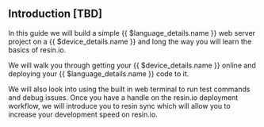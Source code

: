 ## Introduction [TBD]

In this guide we will build a simple {{ $language_details.name }} web server project on a {{ $device_details.name }} and long the way you will learn the basics of resin.io.

We will walk you through getting your {{ $device_details.name }} online and deploying your {{ $language_details.name }} code to it.

We will also look into using the built in web terminal to run test commands and debug issues. Once you have a handle on the resin.io deployment workflow, we will introduce you to resin sync which will allow you to increase your development speed on resin.io.
